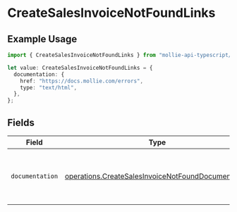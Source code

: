 # CreateSalesInvoiceNotFoundLinks

## Example Usage

```typescript
import { CreateSalesInvoiceNotFoundLinks } from "mollie-api-typescript/models/operations";

let value: CreateSalesInvoiceNotFoundLinks = {
  documentation: {
    href: "https://docs.mollie.com/errors",
    type: "text/html",
  },
};
```

## Fields

| Field                                                                                                                    | Type                                                                                                                     | Required                                                                                                                 | Description                                                                                                              |
| ------------------------------------------------------------------------------------------------------------------------ | ------------------------------------------------------------------------------------------------------------------------ | ------------------------------------------------------------------------------------------------------------------------ | ------------------------------------------------------------------------------------------------------------------------ |
| `documentation`                                                                                                          | [operations.CreateSalesInvoiceNotFoundDocumentation](../../models/operations/createsalesinvoicenotfounddocumentation.md) | :heavy_check_mark:                                                                                                       | The URL to the generic Mollie API error handling guide.                                                                  |